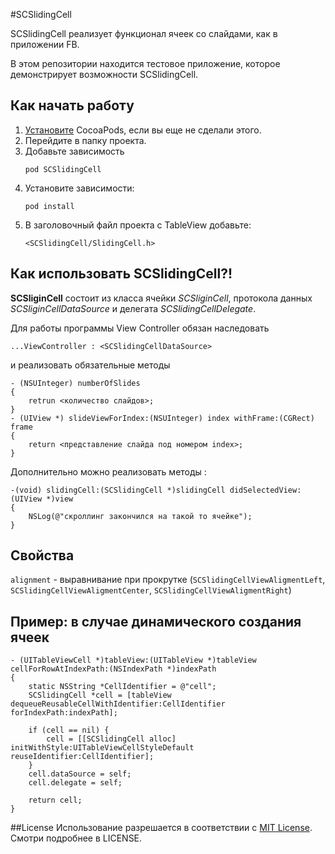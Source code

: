 #SCSlidingCell

SCSlidingCell реализует функционал ячеек со слайдами, как в приложении FB.

В этом репозитории находится тестовое приложение, которое демонстрирует возможности SCSlidingCell.

Как начать работу
------------
1. [Установите](http://docs.cocoapods.org/guides/installing_cocoapods.html) CocoaPods, если вы еще не сделали этого.
2. Перейдите в папку проекта.
3. Добавьте зависимость 
	```
    pod SCSlidingCell
    ```
4. Установите зависимости:
    ```
    pod install
    ```
5. В заголовочный файл проекта с TableView добавьте:
	```
    <SCSlidingCell/SlidingCell.h>
    ```

Как использовать SCSlidingCell?!
---------------------------

**SCSliginCell** состоит из класса ячейки _SCSliginCell_, протокола данных _SCSliginCellDataSource_ и делегата _SCSlidingCellDelegate_.

Для работы программы View Controller обязан наследовать <SCSlidingCellDataSource>
```
...ViewController : <SCSlidingCellDataSource>
```
и реализовать обязательные методы

```
- (NSUInteger) numberOfSlides
{
	retrun <количество слайдов>;
}
- (UIView *) slideViewForIndex:(NSUInteger) index withFrame:(CGRect) frame
{
	return <представление слайда под номером index>;
}
```
Дополнительно можно реализовать методы <SCSlidingCellDelegate>:
```
-(void) slidingCell:(SCSlidingCell *)slidingCell didSelectedView:(UIView *)view
{
	NSLog(@"скроллинг закончился на такой то ячейке");
}
```
Свойства
----

`alignment` - выравнивание при прокрутке (`SCSlidingCellViewAligmentLeft`, `SCSlidingCellViewAligmentCenter`, `SCSlidingCellViewAligmentRight`)

Пример: в случае динамического создания ячеек
------
```
- (UITableViewCell *)tableView:(UITableView *)tableView cellForRowAtIndexPath:(NSIndexPath *)indexPath
{
    static NSString *CellIdentifier = @"cell";
    SCSlidingCell *cell = [tableView dequeueReusableCellWithIdentifier:CellIdentifier forIndexPath:indexPath];
    
    if (cell == nil) {
        cell = [[SCSlidingCell alloc] initWithStyle:UITableViewCellStyleDefault reuseIdentifier:CellIdentifier];
    }
    cell.dataSource = self;
    cell.delegate = self;
    
    return cell;
}
```
##License
Использование разрешается в соответствии с [MIT License](http://http//opensource.org/licenses/mit-license.php). Смотри подробнее в LICENSE.

